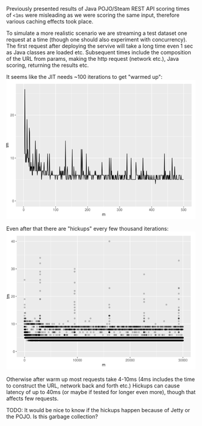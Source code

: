 
Previously presented results of Java POJO/Steam REST API scoring times of `<1ms` were misleading as we were scoring the same input,
therefore various caching effects took place.

To simulate a more realistic scenario we are streaming a test dataset one request at a time (though one should also experiment with
concurrency). The first request after deploying the servive will take a long time even 1 sec as Java classes are loaded etc. Subsequent 
times include the composition of the URL from params, making the http request (network etc.), Java scoring, returning the results etc.

It seems like the JIT needs ~100 iterations to get "warmed up":
![img](fig-warmup.png)

Even after that there are "hickups" every few thousand iterations:
![img](fig-hickup.png)

Otherwise after warm up most requests take 4-10ms (4ms includes the time to construct the URL, network back and forth etc.)
Hickups can cause latency of up to 40ms (or maybe if tested for longer even more), though that affects few requests.

TODO: It would be nice to know if the hickups happen because of Jetty or the POJO. Is this garbage collection?


